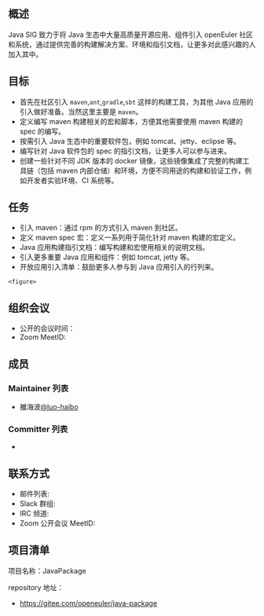 ## 概述

Java SIG 致力于将 Java 生态中大量高质量开源应用、组件引入 openEuler 社区和系统，通过提供完善的构建解决方案、环境和指引文档，让更多对此感兴趣的人加入其中。

## 目标

- 首先在社区引入 `maven`,`ant`,`gradle`,`sbt` 这样的构建工具，为其他 Java 应用的引入做好准备。当然这里主要是 `maven`。
- 定义编写 maven 构建相关的宏和脚本，方便其他需要使用 maven 构建的 spec 的编写。
- 按需引入 Java 生态中的重要软件包，例如 tomcat、jetty、eclipse 等。
- 编写针对 Java 软件包的 spec 的指引文档，让更多人可以参与进来。
- 创建一些针对不同 JDK 版本的 docker 镜像，这些镜像集成了完整的构建工具链（包括 maven 内部仓储）和环境，方便不同用途的构建和验证工作，例如开发者实验环境、CI 系统等。

## 任务

- 引入 maven：通过 rpm 的方式引入 maven 到社区。
- 定义 maven spec 宏：定义一系列用于简化针对 maven 构建的宏定义。
- Java 应用构建指引文档：编写构建和宏使用相关的说明文档。
- 引入更多重要 Java 应用和组件：例如 tomcat, jetty 等。
- 开放应用引入清单：鼓励更多人参与到 Java 应用引入的行列来。

`<figure>`

## 组织会议

- 公开的会议时间：
- Zoom MeetID: 

## 成员

### Maintainer 列表

- 雒海波[@luo-haibo](https://gitee.com/luo-haibo)

### Committer 列表
- 

## 联系方式

- 邮件列表: 
- Slack 群组: 
- IRC 频道:
- Zoom 公开会议 MeetID: 

## 项目清单

项目名称：JavaPackage

repository 地址：

- https://gitee.com/openeuler/java-package